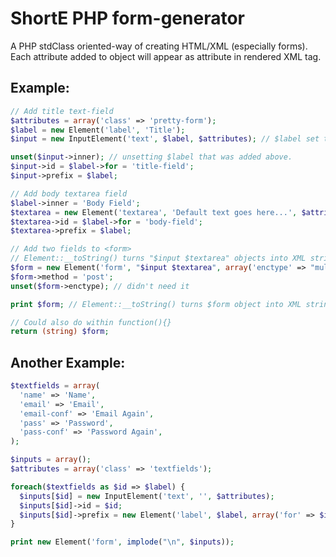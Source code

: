 ShortE PHP form-generator
===============================

A PHP stdClass oriented-way of creating HTML/XML (especially forms). 
Each attribute added to object will appear as attribute in rendered XML tag.


## Example: 
```php
// Add title text-field
$attributes = array('class' => 'pretty-form');
$label = new Element('label', 'Title');
$input = new InputElement('text', $label, $attributes); // $label set to $input->inner

unset($input->inner); // unsetting $label that was added above.
$input->id = $label->for = 'title-field';
$input->prefix = $label;

// Add body textarea field
$label->inner = 'Body Field';
$textarea = new Element('textarea', 'Default text goes here...', $attributes);
$textarea->id = $label->for = 'body-field';
$textarea->prefix = $label;

// Add two fields to <form>
// Element::__toString() turns "$input $textarea" objects into XML string.
$form = new Element('form', "$input $textarea", array('enctype' => "multipart/form-data"));
$form->method = 'post';
unset($form->enctype); // didn't need it

print $form; // Element::__toString() turns $form object into XML string.

// Could also do within function(){}
return (string) $form;
```


## Another Example:
```php
$textfields = array(
  'name' => 'Name',
  'email' => 'Email',
  'email-conf' => 'Email Again',
  'pass' => 'Password',
  'pass-conf' => 'Password Again',
);

$inputs = array();
$attributes = array('class' => 'textfields');

foreach($textfields as $id => $label) {
  $inputs[$id] = new InputElement('text', '', $attributes);
  $inputs[$id]->id = $id;
  $inputs[$id]->prefix = new Element('label', $label, array('for' => $id));
}

print new Element('form', implode("\n", $inputs));
```
